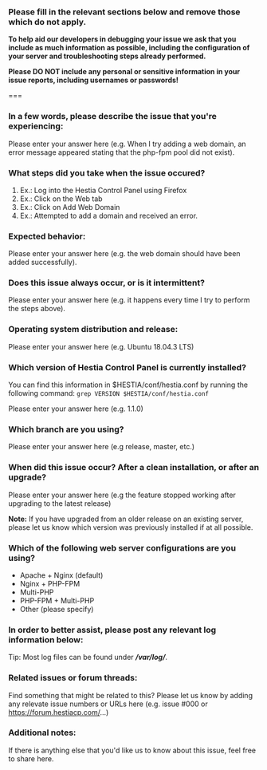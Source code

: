 ### Please fill in the relevant sections below and remove those which do not apply.

**To help aid our developers in debugging your issue we ask that you include as much information as possible, including the configuration of your server and troubleshooting steps already performed.**

**Please DO NOT include any personal or sensitive information in your issue reports, including usernames or passwords!**

===

### In a few words, please describe the issue that you're experiencing:
Please enter your answer here (e.g. When I try adding a web domain, an error message appeared stating that the php-fpm pool did not exist).

### What steps did you take when the issue occured? 
1. Ex.: Log into the Hestia Control Panel using Firefox
2. Ex.: Click on the Web tab
3. Ex.: Click on Add Web Domain
4. Ex.: Attempted to add a domain and received an error.

### Expected behavior:
Please enter your answer here (e.g. the web domain should have been added successfully).

### Does this issue always occur, or is it intermittent?
Please enter your answer here (e.g. it happens every time I try to perform the steps above).

### Operating system distribution and release:
Please enter your answer here (e.g. Ubuntu 18.04.3 LTS)

### Which version of Hestia Control Panel is currently installed?
You can find this information in $HESTIA/conf/hestia.conf by running the following command:
`grep VERSION $HESTIA/conf/hestia.conf`

Please enter your answer here (e.g. 1.1.0)

### Which branch are you using?
Please enter your answer here (e.g release, master, etc.)

### When did this issue occur? After a clean installation, or after an upgrade?
Please enter your answer here (e.g the feature stopped working after upgrading to the latest release)

**Note:** If you have upgraded from an older release on an existing server, please let us know which version was previously installed if at all possible.

### Which of the following web server configurations are you using?
- Apache + Nginx (default)
- Nginx + PHP-FPM
- Multi-PHP
- PHP-FPM + Multi-PHP
- Other (please specify)

### In order to better assist, please post any relevant log information below:
Tip: Most log files can be found under ***/var/log/***.

### Related issues or forum threads:
Find something that might be related to this? Please let us know by adding any relevate issue numbers or URLs here (e.g. issue #000 or https://forum.hestiacp.com/...)

### Additional notes:
If there is anything else that you'd like us to know about this issue, feel free to share here.
